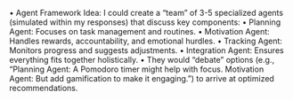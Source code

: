 •	Agent Framework Idea: I could create a “team” of 3-5 specialized agents (simulated within my responses) that discuss key components:
	•	Planning Agent: Focuses on task management and routines.
	•	Motivation Agent: Handles rewards, accountability, and emotional hurdles.
	•	Tracking Agent: Monitors progress and suggests adjustments.
	•	Integration Agent: Ensures everything fits together holistically.
	•	They would “debate” options (e.g., “Planning Agent: A Pomodoro timer might help with focus. Motivation Agent: But add gamification to make it engaging.”) to arrive at optimized recommendations.
